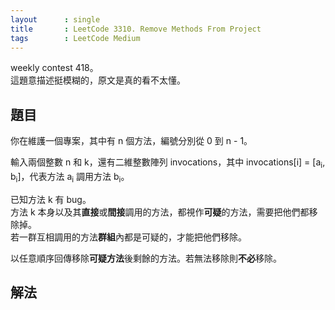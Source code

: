 ```yaml
---
layout      : single
title       : LeetCode 3310. Remove Methods From Project
tags        : LeetCode Medium
---
```

weekly contest 418。  
這題意描述挺模糊的，原文是真的看不太懂。  

## 題目

你在維護一個專案，其中有 n 個方法，編號分別從 0 到 n - 1。  

輸入兩個整數 n 和 k，還有二維整數陣列 invocations，其中 invocations[i] = [a<sub>i</sub>, b<sub>i</sub>]，代表方法 a<sub>i</sub> 調用方法 b<sub>i</sub>。  

已知方法 k 有 bug。  
方法 k 本身以及其**直接**或**間接**調用的方法，都視作**可疑**的方法，需要把他們都移除掉。  
若一群互相調用的方法**群組**內都是可疑的，才能把他們移除。  

以任意順序回傳移除**可疑方法**後剩餘的方法。若無法移除則**不必**移除。  

## 解法
